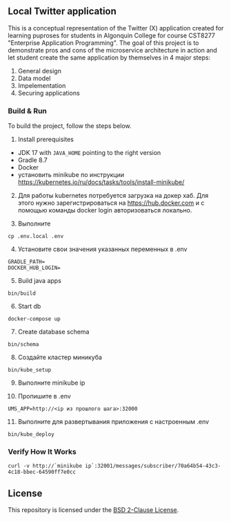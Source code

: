 ## Local Twitter application
This is a conceptual representation of the Twitter (X) application created for learning puproses for students in Algonquin College for course CST8277 "Enterprise Application Programming". The goal of this project is to demonstrate pros and cons of the microservice architecture in action and let student create the same application by themselves in 4 major steps:
1. General design
2. Data model
3. Impelementation
4. Securing applications

### Build & Run

To build the project, follow the steps below.
1. Install prerequisites
  - JDK 17 with `JAVA_HOME` pointing to the right version
  - Gradle 8.7
  - Docker
  - установить minikube по инструкции https://kubernetes.io/ru/docs/tasks/tools/install-minikube/
2. Для работы kubernetes потребуется загрузка на докер хаб. Для этого нужно зарегистрироваться
на https://hub.docker.com и с помощью команды docker login авторизоваться локально.

3. Выполните 
```
cp .env.local .env
```

4. Установите свои значения указанных переменных в .env
```
GRADLE_PATH=
DOCKER_HUB_LOGIN=
```

5. Build java apps
```
bin/build
```

6. Start db
```
docker-compose up
```

7. Create database schema
```
bin/schema
```
8. Создайте кластер миникуба 
```
bin/kube_setup
```
9. Выполните minikube ip

10. Пропишите в .env
```
UMS_APP=http://<ip из прошлого шага>:32000
```

11. Выполните для развертывания приложения с настроенным .env
```
bin/kube_deploy
```

### Verify How It Works

```
curl -v http://`minikube ip`:32001/messages/subscriber/70a64b54-43c3-4c18-bbec-64590ff7e0cc
```

## License 
This repository is licensed under the [BSD 2-Clause License](LICENSE).
